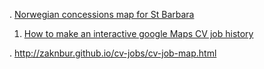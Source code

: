 
. [Norwegian concessions map for St Barbara](http://zaknbur.github.io/cv-jobs/cv-job-map.html)
 
 1. [How to make an interactive google Maps CV job history](README.md)
 
. http://zaknbur.github.io/cv-jobs/cv-job-map.html
